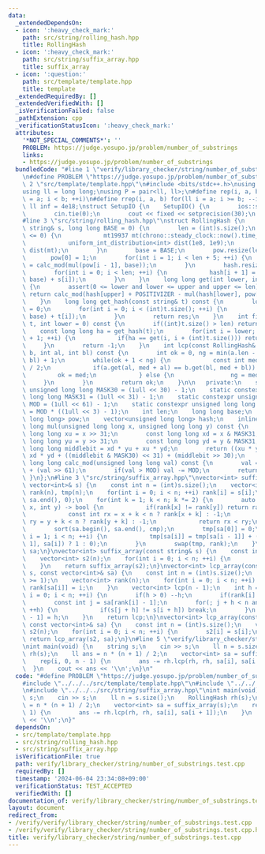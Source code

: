 ```yaml
---
data:
  _extendedDependsOn:
  - icon: ':heavy_check_mark:'
    path: src/string/rolling_hash.hpp
    title: RollingHash
  - icon: ':heavy_check_mark:'
    path: src/string/suffix_array.hpp
    title: suffix_array
  - icon: ':question:'
    path: src/template/template.hpp
    title: template
  _extendedRequiredBy: []
  _extendedVerifiedWith: []
  _isVerificationFailed: false
  _pathExtension: cpp
  _verificationStatusIcon: ':heavy_check_mark:'
  attributes:
    '*NOT_SPECIAL_COMMENTS*': ''
    PROBLEM: https://judge.yosupo.jp/problem/number_of_substrings
    links:
    - https://judge.yosupo.jp/problem/number_of_substrings
  bundledCode: "#line 1 \"verify/library_checker/string/number_of_substrings.test.cpp\"\
    \n#define PROBLEM \"https://judge.yosupo.jp/problem/number_of_substrings\"\n#line\
    \ 2 \"src/template/template.hpp\"\n#include <bits/stdc++.h>\nusing namespace std;\n\
    using ll = long long;\nusing P = pair<ll, ll>;\n#define rep(i, a, b) for(ll i\
    \ = a; i < b; ++i)\n#define rrep(i, a, b) for(ll i = a; i >= b; --i)\nconstexpr\
    \ ll inf = 4e18;\nstruct SetupIO {\n    SetupIO() {\n        ios::sync_with_stdio(0);\n\
    \        cin.tie(0);\n        cout << fixed << setprecision(30);\n    }\n} setup_io;\n\
    #line 3 \"src/string/rolling_hash.hpp\"\nstruct RollingHash {\n    RollingHash(const\
    \ string& s, long long BASE = 0) {\n        len = (int)s.size();\n        if(BASE\
    \ <= 0) {\n            mt19937 mt(chrono::steady_clock::now().time_since_epoch().count());\n\
    \            uniform_int_distribution<int> dist(1e8, 1e9);\n            BASE =\
    \ dist(mt);\n        }\n        base = BASE;\n        pow.resize(len + 5);\n \
    \       pow[0] = 1;\n        for(int i = 1; i < len + 5; ++i) {\n            pow[i]\
    \ = calc_mod(mul(pow[i - 1], base));\n        }\n        hash.resize(len + 1);\n\
    \        for(int i = 0; i < len; ++i) {\n            hash[i + 1] = calc_mod(mul(hash[i],\
    \ base) + s[i]);\n        }\n    }\n    long long get(int lower, int upper) const\
    \ {\n        assert(0 <= lower and lower <= upper and upper <= len);\n       \
    \ return calc_mod(hash[upper] + POSITIVIZER - mul(hash[lower], pow[upper - lower]));\n\
    \    }\n    long long get_hash(const string& t) const {\n        long long res\
    \ = 0;\n        for(int i = 0; i < (int)t.size(); ++i) {\n            res = calc_mod(mul(res,\
    \ base) + t[i]);\n        }\n        return res;\n    }\n    int find(const string&\
    \ t, int lower = 0) const {\n        if((int)t.size() > len) return -1;\n    \
    \    const long long ha = get_hash(t);\n        for(int i = lower; i < len - (int)t.size()\
    \ + 1; ++i) {\n            if(ha == get(i, i + (int)t.size())) return i;\n   \
    \     }\n        return -1;\n    }\n    int lcp(const RollingHash& a, const RollingHash&\
    \ b, int al, int bl) const {\n        int ok = 0, ng = min(a.len - al, b.len -\
    \ bl) + 1;\n        while(ok + 1 < ng) {\n            const int med = (ok + ng)\
    \ / 2;\n            if(a.get(al, med + al) == b.get(bl, med + bl)) {\n       \
    \         ok = med;\n            } else {\n                ng = med;\n       \
    \     }\n        }\n        return ok;\n    }\n\n   private:\n    static constexpr\
    \ unsigned long long MASK30 = (1ull << 30) - 1;\n    static constexpr unsigned\
    \ long long MASK31 = (1ull << 31) - 1;\n    static constexpr unsigned long long\
    \ MOD = (1ull << 61) - 1;\n    static constexpr unsigned long long POSITIVIZER\
    \ = MOD * ((1ull << 3) - 1);\n    int len;\n    long long base;\n    vector<unsigned\
    \ long long> pow;\n    vector<unsigned long long> hash;\n    inline unsigned long\
    \ long mul(unsigned long long x, unsigned long long y) const {\n        const\
    \ long long xu = x >> 31;\n        const long long xd = x & MASK31;\n        const\
    \ long long yu = y >> 31;\n        const long long yd = y & MASK31;\n        const\
    \ long long middlebit = xd * yu + xu * yd;\n        return ((xu * yu) << 1) +\
    \ xd * yd + ((middlebit & MASK30) << 31) + (middlebit >> 30);\n    }\n    inline\
    \ long long calc_mod(unsigned long long val) const {\n        val = (val & MOD)\
    \ + (val >> 61);\n        if(val > MOD) val -= MOD;\n        return val;\n   \
    \ }\n};\n#line 3 \"src/string/suffix_array.hpp\"\nvector<int> suffix_array(const\
    \ vector<int>& s) {\n    const int n = (int)s.size();\n    vector<int> sa(n),\
    \ rank(n), tmp(n);\n    for(int i = 0; i < n; ++i) rank[i] = s[i];\n    iota(sa.begin(),\
    \ sa.end(), 0);\n    for(int k = 1; k < n; k *= 2) {\n        auto cmp = [&](int\
    \ x, int y) -> bool {\n            if(rank[x] != rank[y]) return rank[x] < rank[y];\n\
    \            const int rx = x + k < n ? rank[x + k] : -1;\n            const int\
    \ ry = y + k < n ? rank[y + k] : -1;\n            return rx < ry;\n        };\n\
    \        sort(sa.begin(), sa.end(), cmp);\n        tmp[sa[0]] = 0;\n        for(int\
    \ i = 1; i < n; ++i) {\n            tmp[sa[i]] = tmp[sa[i - 1]] + (cmp(sa[i -\
    \ 1], sa[i]) ? 1 : 0);\n        }\n        swap(tmp, rank);\n    }\n    return\
    \ sa;\n}\nvector<int> suffix_array(const string& s) {\n    const int n = (int)s.size();\n\
    \    vector<int> s2(n);\n    for(int i = 0; i < n; ++i) {\n        s2[i] = s[i];\n\
    \    }\n    return suffix_array(s2);\n}\nvector<int> lcp_array(const vector<int>&\
    \ s, const vector<int>& sa) {\n    const int n = (int)s.size();\n    assert(n\
    \ >= 1);\n    vector<int> rank(n);\n    for(int i = 0; i < n; ++i) {\n       \
    \ rank[sa[i]] = i;\n    }\n    vector<int> lcp(n - 1);\n    int h = 0;\n    for(int\
    \ i = 0; i < n; ++i) {\n        if(h > 0) --h;\n        if(rank[i] == 0) continue;\n\
    \        const int j = sa[rank[i] - 1];\n        for(; j + h < n and i + h < n;\
    \ ++h) {\n            if(s[j + h] != s[i + h]) break;\n        }\n        lcp[rank[i]\
    \ - 1] = h;\n    }\n    return lcp;\n}\nvector<int> lcp_array(const string& s,\
    \ const vector<int>& sa) {\n    const int n = (int)s.size();\n    vector<int>\
    \ s2(n);\n    for(int i = 0; i < n; ++i) {\n        s2[i] = s[i];\n    }\n   \
    \ return lcp_array(s2, sa);\n}\n#line 5 \"verify/library_checker/string/number_of_substrings.test.cpp\"\
    \nint main(void) {\n    string s;\n    cin >> s;\n    ll n = s.size();\n    RollingHash\
    \ rh(s);\n    ll ans = n * (n + 1) / 2;\n    vector<int> sa = suffix_array(s);\n\
    \    rep(i, 0, n - 1) {\n        ans -= rh.lcp(rh, rh, sa[i], sa[i + 1]);\n  \
    \  }\n    cout << ans << '\\n';\n}\n"
  code: "#define PROBLEM \"https://judge.yosupo.jp/problem/number_of_substrings\"\n\
    #include \"../../../src/template/template.hpp\"\n#include \"../../../src/string/rolling_hash.hpp\"\
    \n#include \"../../../src/string/suffix_array.hpp\"\nint main(void) {\n    string\
    \ s;\n    cin >> s;\n    ll n = s.size();\n    RollingHash rh(s);\n    ll ans\
    \ = n * (n + 1) / 2;\n    vector<int> sa = suffix_array(s);\n    rep(i, 0, n -\
    \ 1) {\n        ans -= rh.lcp(rh, rh, sa[i], sa[i + 1]);\n    }\n    cout << ans\
    \ << '\\n';\n}"
  dependsOn:
  - src/template/template.hpp
  - src/string/rolling_hash.hpp
  - src/string/suffix_array.hpp
  isVerificationFile: true
  path: verify/library_checker/string/number_of_substrings.test.cpp
  requiredBy: []
  timestamp: '2024-06-04 23:34:08+09:00'
  verificationStatus: TEST_ACCEPTED
  verifiedWith: []
documentation_of: verify/library_checker/string/number_of_substrings.test.cpp
layout: document
redirect_from:
- /verify/verify/library_checker/string/number_of_substrings.test.cpp
- /verify/verify/library_checker/string/number_of_substrings.test.cpp.html
title: verify/library_checker/string/number_of_substrings.test.cpp
---
```

